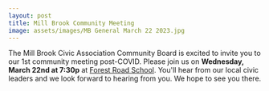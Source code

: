 ```yaml
---
layout: post
title: Mill Brook Community Meeting
image: assets/images/MB General March 22 2023.jpg
---
```


The Mill Brook Civic Association Community Board is excited to invite you to our 1st community meeting post-COVID.  Please join us on **Wednesday, March 22nd at 7:30p** at [Forest Road School](https://goo.gl/maps/gQMQs3v17UMucH868).  You'll hear from our local civic leaders and we look forward to hearing from you.  We hope to see you there. 
